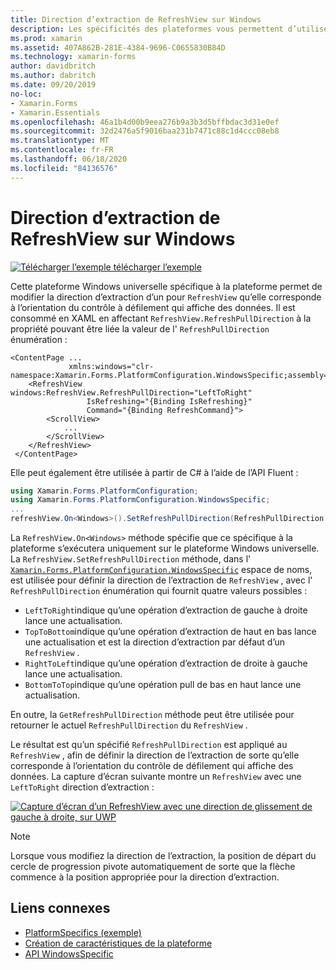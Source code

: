 ```yaml
---
title: Direction d’extraction de RefreshView sur Windows
description: Les spécificités des plateformes vous permettent d’utiliser des fonctionnalités uniquement disponibles sur une plateforme spécifique, sans implémenter de convertisseurs ou d’effets personnalisés. Cet article explique comment utiliser le spécifique à la plate-forme Windows, qui permet de modifier la direction d’extraction d’un RefreshView.
ms.prod: xamarin
ms.assetid: 407A862B-281E-4384-9696-C0655830B84D
ms.technology: xamarin-forms
author: davidbritch
ms.author: dabritch
ms.date: 09/20/2019
no-loc:
- Xamarin.Forms
- Xamarin.Essentials
ms.openlocfilehash: 46a1b4d00b9eea276b9a3b3d5bffbdac3d31e0ef
ms.sourcegitcommit: 32d2476a5f9016baa231b7471c88c1d4ccc08eb8
ms.translationtype: MT
ms.contentlocale: fr-FR
ms.lasthandoff: 06/18/2020
ms.locfileid: "84136576"
---
```

# <a name="refreshview-pull-direction-on-windows"></a>Direction d’extraction de RefreshView sur Windows

[![Télécharger ](~/media/shared/download.png) l’exemple télécharger l’exemple](https://docs.microsoft.com/samples/xamarin/xamarin-forms-samples/userinterface-platformspecifics)

Cette plateforme Windows universelle spécifique à la plateforme permet de modifier la direction d’extraction d’un pour `RefreshView` qu’elle corresponde à l’orientation du contrôle à défilement qui affiche des données. Il est consommé en XAML en affectant `RefreshView.RefreshPullDirection` à la propriété pouvant être liée la valeur de l' `RefreshPullDirection` énumération :

```xaml
<ContentPage ...
             xmlns:windows="clr-namespace:Xamarin.Forms.PlatformConfiguration.WindowsSpecific;assembly=Xamarin.Forms.Core">
    <RefreshView windows:RefreshView.RefreshPullDirection="LeftToRight"
                 IsRefreshing="{Binding IsRefreshing}"
                 Command="{Binding RefreshCommand}">
        <ScrollView>
            ...
        </ScrollView>
    </RefreshView>
 </ContentPage>
```

Elle peut également être utilisée à partir de C# à l’aide de l’API Fluent :

```csharp
using Xamarin.Forms.PlatformConfiguration;
using Xamarin.Forms.PlatformConfiguration.WindowsSpecific;
...
refreshView.On<Windows>().SetRefreshPullDirection(RefreshPullDirection.LeftToRight);
```

La `RefreshView.On<Windows>` méthode spécifie que ce spécifique à la plateforme s’exécutera uniquement sur le plateforme Windows universelle. La `RefreshView.SetRefreshPullDirection` méthode, dans l' [`Xamarin.Forms.PlatformConfiguration.WindowsSpecific`](xref:Xamarin.Forms.PlatformConfiguration.WindowsSpecific) espace de noms, est utilisée pour définir la direction de l’extraction de `RefreshView` , avec l' `RefreshPullDirection` énumération qui fournit quatre valeurs possibles :

- `LeftToRight`indique qu’une opération d’extraction de gauche à droite lance une actualisation.
- `TopToBottom`indique qu’une opération d’extraction de haut en bas lance une actualisation et est la direction d’extraction par défaut d’un `RefreshView` .
- `RightToLeft`indique qu’une opération d’extraction de droite à gauche lance une actualisation.
- `BottomToTop`indique qu’une opération pull de bas en haut lance une actualisation.

En outre, la `GetRefreshPullDirection` méthode peut être utilisée pour retourner le actuel `RefreshPullDirection` du `RefreshView` .

Le résultat est qu’un spécifié `RefreshPullDirection` est appliqué au `RefreshView` , afin de définir la direction de l’extraction de sorte qu’elle corresponde à l’orientation du contrôle de défilement qui affiche des données. La capture d’écran suivante montre un `RefreshView` avec une `LeftToRight` direction d’extraction :

[![Capture d’écran d’un RefreshView avec une direction de glissement de gauche à droite, sur UWP](refreshview-pulldirection-images/refreshview-pulldirection.png "RefreshView avec direction de l’extraction de gauche à droite")](refreshview-pulldirection-images/refreshview-pulldirection-large.png#lightbox "RefreshView avec direction de l’extraction de gauche à droite")

> [!NOTE]
> Lorsque vous modifiez la direction de l’extraction, la position de départ du cercle de progression pivote automatiquement de sorte que la flèche commence à la position appropriée pour la direction d’extraction.

## <a name="related-links"></a>Liens connexes

- [PlatformSpecifics (exemple)](https://docs.microsoft.com/samples/xamarin/xamarin-forms-samples/userinterface-platformspecifics)
- [Création de caractéristiques de la plateforme](~/xamarin-forms/platform/platform-specifics/index.md#creating-platform-specifics)
- [API WindowsSpecific](xref:Xamarin.Forms.PlatformConfiguration.WindowsSpecific)
